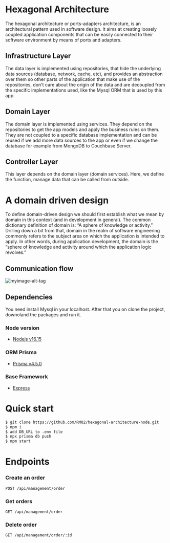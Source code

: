 # Hexagonal Architecture

The hexagonal architecture or ports-adapters architecture, is an architectural pattern used in software design. It aims at creating loosely coupled application components that can be easily connected to their software environment by means of ports and adapters. 

## Infrastructure Layer ##

The data layer is implemented using repositories, that hide the underlying data sources (database, network, cache, etc), and provides an abstraction over them so other parts of the application that make use of the repositories, don't care about the origin of the data and are decoupled from the specific implementations used, like the Mysql ORM that is used by this app.

## Domain Layer ##

The domain layer is implemented using services. They depend on the repositories to get the app models and apply the business rules on them. They are not coupled to a specific database implementation and can be reused if we add more data sources to the app or even if we change the database for example from MongoDB to Couchbase Server.

## Controller Layer ##

This layer depends on the domain layer (domain services). Here, we define the function, manage data that can be called from outside. 


# A domain driven design

To define domain-driven design we should first establish what we mean by domain in this context (and in development in general). The common dictionary definition of domain is: “A sphere of knowledge or activity.” Drilling down a bit from that, domain in the realm of software engineering commonly refers to the subject area on which the application is intended to apply. In other words, during application development, the domain is the “sphere of knowledge and activity around which the application logic revolves.”



## Communication flow

![myimage-alt-tag](https://miro.medium.com/max/810/1*b75xN3W9mQzta37pT-siRQ.png) 


## Dependencies

You need install Mysql in your localhost.
After that you on clone the project, downoland the packages and run it.

### Node version

- [Nodejs v16.15](https://nodejs.org/en/)

### ORM Prisma

- [Prisma v4.5.0](https://www.prisma.io/docs/)

### Base Framework

- [Express](https://expressjs.com/)


# Quick start #


```sh
$ git clone https://github.com/RM02/hexagonal-architecture-node.git
$ npm i
$ add DB_URL to .env file 
$ npx prisma db push
$ npm start

```

# Endpoints #


### Create an order ###

```shell
POST /api/management/order

```

### Get orders ###

```shell
GET /api/management/order

```

### Delete order ###

```shell
GET /api/management/order/:id

```
